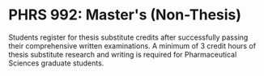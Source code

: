 # PHRS 992: Master's (Non-Thesis)

Students register for thesis substitute credits after successfully passing their comprehensive written examinations. A minimum of 3 credit hours of thesis substitute research and writing is required for Pharmaceutical Sciences graduate students.